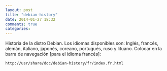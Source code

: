 ```yaml
---
layout: post
title: "debian-history"
date: 2014-01-27 18:32
comments: true
categories: 
---
```

Historia de la distro Debian. Los idiomas disponibles son: Inglés, francés, alemán, italiano, japonés, coreano, portugués, ruso y lituano. Colocar en la barra de navegación [para el idioma francés]:

	http://usr/share/doc/debian-history/fr/index.fr.html

